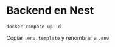 # Backend en Nest

```
docker compose up -d
```

Copiar ```.env.template``` y renombrar a ```.env```